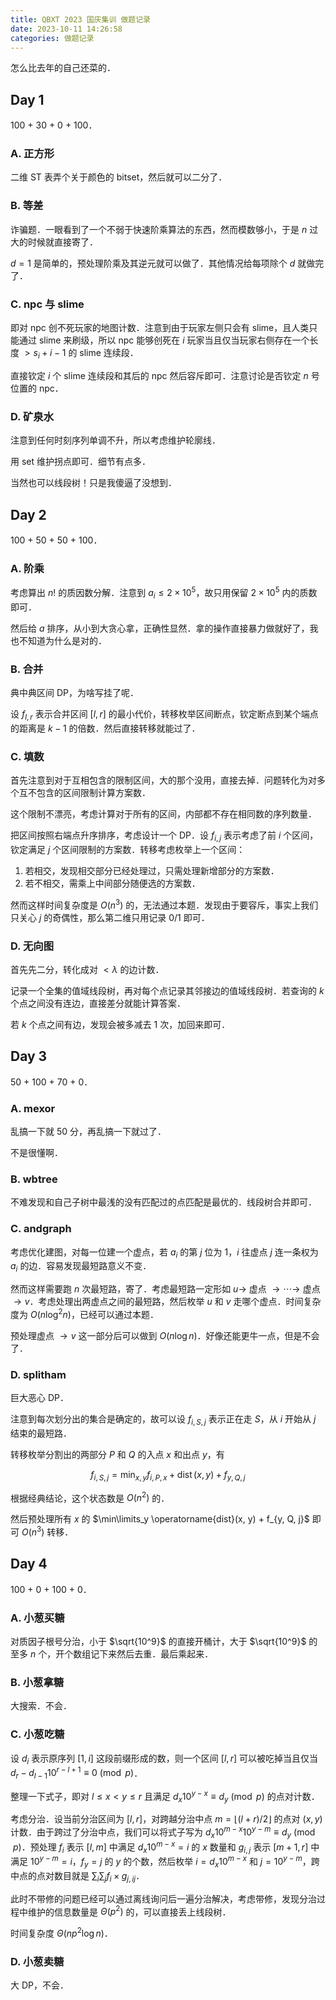 ```yaml
---
title: QBXT 2023 国庆集训 做题记录
date: 2023-10-11 14:26:58
categories: 做题记录
---
```


怎么比去年的自己还菜的．

<!-- more -->

## Day 1

100 + 30 + 0 + 100．

### A. 正方形

二维 ST 表弄个关于颜色的 bitset，然后就可以二分了．

### B. 等差

诈骗题．一眼看到了一个不弱于快速阶乘算法的东西，然而模数够小，于是 $n$ 过大的时候就直接寄了．

$d = 1$ 是简单的，预处理阶乘及其逆元就可以做了．其他情况给每项除个 $d$ 就做完了．

### C. npc 与 slime

即对 npc 创不死玩家的地图计数．注意到由于玩家左侧只会有 slime，且人类只能通过 slime 来刷级，所以 npc 能够创死在 $i$ 玩家当且仅当玩家右侧存在一个长度 $> s_i + i - 1$ 的 slime 连续段．

直接钦定 $i$ 个 slime 连续段和其后的 npc 然后容斥即可．注意讨论是否钦定 $n$ 号位置的 npc．

### D. 矿泉水

注意到任何时刻序列单调不升，所以考虑维护轮廓线．

用 set 维护拐点即可．细节有点多．

当然也可以线段树！只是我傻逼了没想到．

## Day 2

100 + 50 + 50 + 100．

### A. 阶乘

考虑算出 $n!$ 的质因数分解．注意到 $a_i \le 2 \times 10^5$，故只用保留 $2 \times 10^5$ 内的质数即可．

然后给 $a$ 排序，从小到大贪心拿，正确性显然．拿的操作直接暴力做就好了，我也不知道为什么是对的．

### B. 合并

典中典区间 DP，为啥写挂了呢．

设 $f_{l, r}$ 表示合并区间 $[l, r]$ 的最小代价，转移枚举区间断点，钦定断点到某个端点的距离是 $k - 1$ 的倍数．然后直接转移就能过了．

### C. 填数

首先注意到对于互相包含的限制区间，大的那个没用，直接去掉．问题转化为对多个互不包含的区间限制计算方案数．

这个限制不漂亮，考虑计算对于所有的区间，内部都不存在相同数的序列数量．

把区间按照右端点升序排序，考虑设计一个 DP．设 $f_{i, j}$ 表示考虑了前 $i$ 个区间，钦定满足 $j$ 个区间限制的方案数．转移考虑枚举上一个区间：

1. 若相交，发现相交部分已经处理过，只需处理新增部分的方案数．
2. 若不相交，需乘上中间部分随便选的方案数．

然而这样时间复杂度是 $O(n^3)$ 的，无法通过本题．发现由于要容斥，事实上我们只关心 $j$ 的奇偶性，那么第二维只用记录 $0 / 1$ 即可．

### D. 无向图

首先先二分，转化成对 $< \lambda$ 的边计数．

记录一个全集的值域线段树，再对每个点记录其邻接边的值域线段树．若查询的 $k$ 个点之间没有连边，直接差分就能计算答案．

若 $k$ 个点之间有边，发现会被多减去 $1$ 次，加回来即可．

## Day 3

50 + 100 + 70 + 0．

### A. mexor

乱搞一下就 50 分，再乱搞一下就过了．

不是很懂啊．

### B. wbtree

不难发现和自己子树中最浅的没有匹配过的点匹配是最优的．线段树合并即可．

### C. andgraph

考虑优化建图，对每一位建一个虚点，若 $a_i$ 的第 $j$ 位为 $1$，$i$ 往虚点 $j$ 连一条权为 $a_i$ 的边．容易发现最短路意义不变．

然而这样需要跑 $n$ 次最短路，寄了．考虑最短路一定形如 $u \to$ 虚点 $\to \cdots \to$ 虚点 $\to v$．考虑处理出两虚点之间的最短路，然后枚举 $u$ 和 $v$ 走哪个虚点．时间复杂度为 $O(n \log^2 n)$，已经可以通过本题．

预处理虚点 $\to v$ 这一部分后可以做到 $O(n \log n)$．好像还能更牛一点，但是不会了．

### D. splitham

巨大恶心 DP．

注意到每次划分出的集合是确定的，故可以设 $f_{i, S, j}$ 表示正在走 $S$，从 $i$ 开始从 $j$ 结束的最短路．

转移枚举分割出的两部分 $P$ 和 $Q$ 的入点 $x$ 和出点 $y$，有

$$
f_{i, S, j} = \min_{x, y} f_{i, P, x} + \operatorname{dist}(x, y) + f_{y, Q, j}
$$

根据经典结论，这个状态数是 $O(n^2)$ 的．

然后预处理所有 $x$ 的 $\min\limits_y \operatorname{dist}(x, y) + f_{y, Q, j}$ 即可 $O(n^3)$ 转移．

## Day 4

100 + 0 + 100 + 0．

### A. 小葱买糖

对质因子根号分治，小于 $\sqrt{10^9}$ 的直接开桶计，大于 $\sqrt{10^9}$ 的至多 $n$ 个，开个数组记下来然后去重．最后乘起来．

### B. 小葱拿糖

大搜索．不会．

### C. 小葱吃糖

设 $d_i$ 表示原序列 $[1, i]$ 这段前缀形成的数，则一个区间 $[l, r]$ 可以被吃掉当且仅当 $d_r - d_{l - 1} 10^{r - l + 1} \equiv 0 \pmod p$．

整理一下式子，即对 $l \le x < y \le r$ 且满足 $d_x 10^{y - x} \equiv d_y \pmod p$ 的点对计数．

考虑分治．设当前分治区间为 $[l, r]$，对跨越分治中点 $m = \lfloor (l + r) / 2 \rfloor$ 的点对 $(x, y)$ 计数．由于跨过了分治中点，我们可以将式子写为 $d_x 10^{m - x} 10^{y - m} \equiv d_y \pmod p$．预处理 $f_i$ 表示 $[l, m]$ 中满足 $d_x 10^{m - x} = i$ 的 $x$ 数量和 $g_{i, j}$ 表示 $[m + 1, r]$ 中满足 $10^{y - m} = i$，$f_y = j$ 的 $y$ 的个数，然后枚举 $i = d_x 10^{m - x}$ 和 $j = 10^{y - m}$，跨中点的点对数目就是 $\sum_i \sum_j f_i \times g_{j, ij}$．

此时不带修的问题已经可以通过离线询问后一遍分治解决，考虑带修，发现分治过程中维护的信息数量是 $\Theta(p^2)$ 的，可以直接丢上线段树．

时间复杂度 $\Theta(n p^2 \log n)$．

### D. 小葱卖糖

大 DP，不会．
